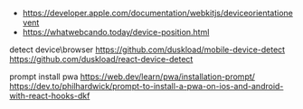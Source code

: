 - https://developer.apple.com/documentation/webkitjs/deviceorientationevent
- https://whatwebcando.today/device-position.html

detect device\browser
https://github.com/duskload/mobile-device-detect
https://github.com/duskload/react-device-detect

prompt install pwa
https://web.dev/learn/pwa/installation-prompt/
https://dev.to/philhardwick/prompt-to-install-a-pwa-on-ios-and-android-with-react-hooks-dkf

